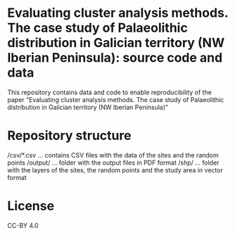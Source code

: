 # Evaluating cluster analysis methods. The case study of Palaeolithic distribution in Galician territory (NW Iberian Peninsula): source code and data
This repository contains data and code to enable reproducibility of the paper "Evaluating cluster analysis methods. The case study of Palaeolithic distribution in Galician territory (NW Iberian Peninsula)"

# Repository structure
/csv/*.csv ... contains CSV files with the data of the sites and the random points
/output/ ... folder with the output files in PDF format
/shp/ ... folder with the layers of the sites, the random points and the study area in vector format

# License
CC-BY 4.0
